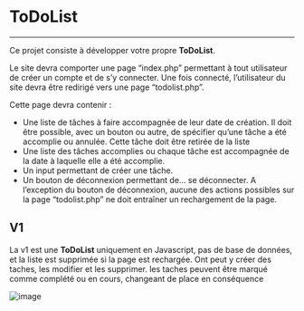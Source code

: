 # ToDoList
----------------------
Ce projet consiste à développer votre propre __ToDoList__.

Le site devra comporter une page “index.php” permettant à tout utilisateur de créer un compte et de s’y connecter.
Une fois connecté, l’utilisateur du site devra être redirigé vers une page “todolist.php”.

Cette page devra contenir :
- Une liste de tâches à faire accompagnée de leur date de création.
Il doit être possible, avec un bouton ou autre, de spécifier qu’une tâche a été accomplie ou annulée.
Cette tâche doit être retirée de la liste
- Une liste des tâches accomplies ou chaque tâche est accompagnée de la date à laquelle elle a été accomplie.
- Un input permettant de créer une tâche.
- Un bouton de déconnexion permettant de... se déconnecter.
A l’exception du bouton de déconnexion, aucune des actions possibles sur la page “todolist.php” ne doit entraîner un rechargement de la page.


## V1

La v1 est une __ToDoList__ uniquement en Javascript, pas de base de données, et la liste est supprimée si la page est rechargée.
Ont peut y créer des taches, les modifier et les supprimer.
les taches peuvent être marqué comme complété ou en cours, changeant de place en conséquence

![image](https://user-images.githubusercontent.com/114387855/220940147-24dc8950-c638-4d89-b304-51ef160fdb8d.png)
